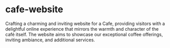 # cafe-website
Crafting a charming and inviting website for a Cafe, providing visitors with a delightful online experience that mirrors the warmth and character of the café itself. The website aims to showcase our exceptional coffee offerings, inviting ambiance, and additional services.
